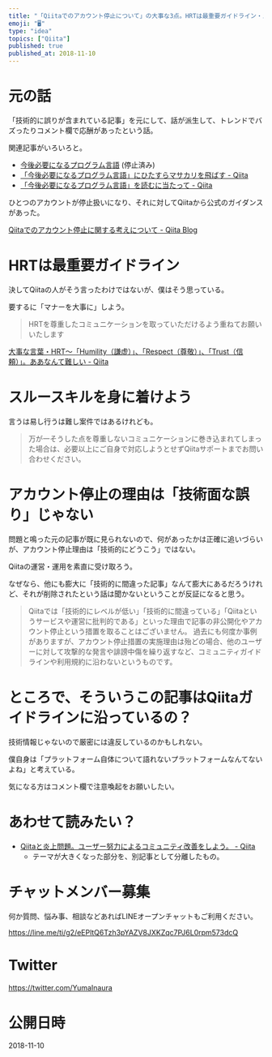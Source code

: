 ```yaml
---
title: "「Qiitaでのアカウント停止について」の大事な3点。HRTは最重要ガイドライン・スルースキルを身に着けよう・停止理由は「技術的誤り」ではな"
emoji: "🖥"
type: "idea"
topics: ["Qiita"]
published: true
published_at: 2018-11-10
---
```



# 元の話

「技術的に誤りが含まれている記事」を元にして、話が派生して、トレンドでバズったりコメント欄で応酬があったという話。

関連記事がいろいろと。

- [今後必要になるプログラム言語](https://qiita.com/administrator1974/items/387aab2a42bf57e3b215) (停止済み)
- [「今後必要になるプログラム言語」にひたすらマサカリを飛ばす - Qiita](https://qiita.com/alter/items/389dba835cccf4e54e11)
- [「今後必要になるプログラム言語」を読むに当たって - Qiita](https://qiita.com/pik/items/1c95d69debee4aedffea)

ひとつのアカウントが停止扱いになり、それに対してQiitaから公式のガイダンスがあった。

[Qiitaでのアカウント停止に関する考えについて - Qiita Blog](https://blog.qiita.com/account-suspension-in-qiita/)



# HRTは最重要ガイドライン


決してQiitaの人がそう言ったわけではないが、僕はそう思っている。

要するに「マナーを大事に」しよう。

>HRTを尊重したコミュニケーションを取っていただけるよう重ねてお願いいたします

[大事な言葉・HRT～「Humility（謙虚）」、「Respect（尊敬）」、「Trust（信頼）」。ああなんて難しい - Qiita](https://qiita.com/developer-kikikaikai/items/9e08fe0f8ee0eebaccab)


# スルースキルを身に着けよう

言うは易し行うは難し案件ではあるけれども。

>万が一そうした点を尊重しないコミュニケーションに巻き込まれてしまった場合は、必要以上にご自身で対応しようとせずQiitaサポートまでお問い合わせください。


# アカウント停止の理由は「技術面な誤り」じゃない

問題と鳴った元の記事が既に見られないので、何があったかは正確に追いづらいが、アカウント停止理由は「技術的にどうこう」ではない。

Qiitaの運営・運用を素直に受け取ろう。

なぜなら、他にも膨大に「技術的に間違った記事」なんて膨大にあるだろうけれど、それが削除されたという話は聞かないということが反証になると思う。

>Qiitaでは「技術的にレベルが低い」「技術的に間違っている」「Qiitaというサービスや運営に批判的である」といった理由で記事の非公開化やアカウント停止という措置を取ることはございません。
>過去にも何度か事例がありますが、アカウント停止措置の実施理由は殆どの場合、他のユーザーに対して攻撃的な発言や誹謗中傷を繰り返すなど、コミュニティガイドラインや利用規約に沿わないというものです。

# ところで、そういうこの記事はQiitaガイドラインに沿っているの？

技術情報じゃないので厳密には違反しているのかもしれない。

僕自身は「プラットフォーム自体について語れないプラットフォームなんてないよね」と考えている。

気になる方はコメント欄で注意喚起をお願いしたい。

# あわせて読みたい？

- [Qiitaと炎上問題。ユーザー努力によるコミュニティ改善をしよう。 - Qiita](https://qiita.com/YumaInaura/items/27a766acfb42c1203a11)
  - テーマが大きくなった部分を、別記事として分離したもの。









<!-- Update From Qiita API -->

# チャットメンバー募集


何か質問、悩み事、相談などあればLINEオープンチャットもご利用ください。

https://line.me/ti/g2/eEPltQ6Tzh3pYAZV8JXKZqc7PJ6L0rpm573dcQ





# Twitter


https://twitter.com/YumaInaura


<!-- Update From Qiita API -->



# 公開日時

2018-11-10

